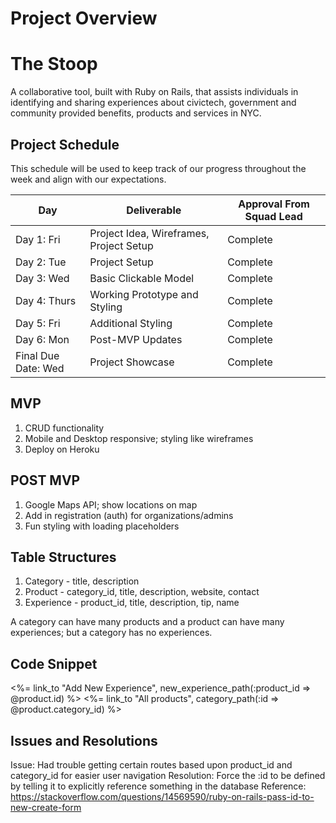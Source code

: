 # Project Overview

# The Stoop
A collaborative tool, built with Ruby on Rails, that assists individuals in identifying and sharing experiences about civictech, government and community provided benefits, products and services in NYC.

## Project Schedule

This schedule will be used to keep track of our progress throughout the week and align with our expectations.  

|  Day | Deliverable | Approval From Squad Lead |
|---|---| ---|
|Day 1: Fri| Project Idea, Wireframes, Project Setup| Complete |
|Day 2: Tue| Project Setup| Complete |
|Day 3: Wed| Basic Clickable Model | Complete |
|Day 4: Thurs| Working Prototype and Styling| Complete |
|Day 5: Fri| Additional Styling | Complete |
|Day 6: Mon| Post-MVP Updates | Complete |
|Final Due Date: Wed| Project Showcase | Complete |

## MVP

1. CRUD functionality
2. Mobile and Desktop responsive; styling like wireframes
3. Deploy on Heroku

## POST MVP

1. Google Maps API; show locations on map
2. Add in registration (auth) for organizations/admins
3. Fun styling with loading placeholders

## Table Structures
1. Category - title, description
2. Product - category_id, title, description, website, contact
3. Experience - product_id, title, description, tip, name

A category can have many products and a product can have many experiences; but a category has no experiences.

## Code Snippet

<%= link_to "Add New Experience", new_experience_path(:product_id => @product.id) %>
<%= link_to "All products", category_path(:id => @product.category_id) %>

## Issues and Resolutions
Issue: Had trouble getting certain routes based upon product_id and category_id for easier user navigation
Resolution: Force the :id to be defined by telling it to explicitly reference something in the database
Reference:
https://stackoverflow.com/questions/14569590/ruby-on-rails-pass-id-to-new-create-form
